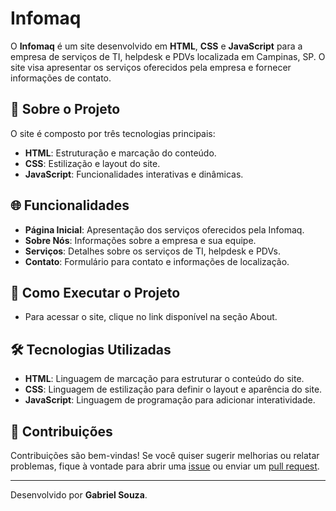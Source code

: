 # Infomaq

O **Infomaq** é um site desenvolvido em **HTML**, **CSS** e **JavaScript** para a empresa de serviços de TI, helpdesk e PDVs localizada em Campinas, SP. O site visa apresentar os serviços oferecidos pela empresa e fornecer informações de contato.

## 📁 Sobre o Projeto

O site é composto por três tecnologias principais:

- **HTML**: Estruturação e marcação do conteúdo.
- **CSS**: Estilização e layout do site.
- **JavaScript**: Funcionalidades interativas e dinâmicas.

## 🌐 Funcionalidades

- **Página Inicial**: Apresentação dos serviços oferecidos pela Infomaq.
- **Sobre Nós**: Informações sobre a empresa e sua equipe.
- **Serviços**: Detalhes sobre os serviços de TI, helpdesk e PDVs.
- **Contato**: Formulário para contato e informações de localização.

## 🚀 Como Executar o Projeto

- Para acessar o site, clique no link disponível na seção About.

## 🛠️ Tecnologias Utilizadas

- **HTML**: Linguagem de marcação para estruturar o conteúdo do site.
- **CSS**: Linguagem de estilização para definir o layout e aparência do site.
- **JavaScript**: Linguagem de programação para adicionar interatividade.

## 🤝 Contribuições

Contribuições são bem-vindas! Se você quiser sugerir melhorias ou relatar problemas, fique à vontade para abrir uma [issue](https://github.com/seu_usuario/infomaq/issues) ou enviar um [pull request](https://github.com/seu_usuario/infomaq/pulls).

---

Desenvolvido por **Gabriel Souza**.
